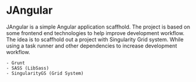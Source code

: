 JAngular
===============

JAngular is a simple Angular application scaffhold. The project is based on some frontend end technologies to help improve development workflow. The idea is to scaffhold out a project with Singularity Grid system. While using a task runner and other dependencies to increase development workflow.

	- Grunt
	- SASS (LibSass)
	- SingularityGS (Grid System)
